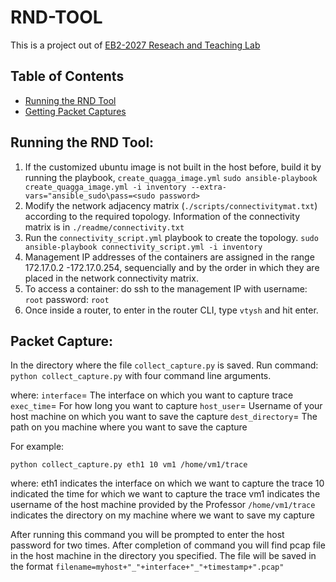 # RND-TOOL

This is a project out of [EB2-2027 Reseach and Teaching Lab](https://sites.google.com/a/ncsu.edu/summer15eb22027/)

## Table of Contents
* [Running the RND Tool](#running-the-rnd-tool)
* [Getting Packet Captures](#packet-capture)

## Running the RND Tool:
1. If the customized ubuntu image is not built in the host before, build it by running the playbook, `create_quagga_image.yml`
   `sudo ansible-playbook create_quagga_image.yml -i inventory --extra-vars="ansible_sudo\pass=<sudo password>`
2. Modify the network adjacency matrix (`./scripts/connectivitymat.txt`) according to the required topology. Information of the connectivity      matrix is in `./readme/connectivity.txt`
3. Run the `connectivity_script.yml` playbook to create the topology.
   `sudo ansible-playbook connectivity_script.yml -i inventory`
4. Management IP addresses of the containers are assigned in the range 172.17.0.2 -172.17.0.254, sequencially and by the order in which they are placed in the network connectivity matrix. 
5. To access a container: do ssh to the management IP with username: `root` password: `root`
6. Once inside a router, to enter in the router CLI, type `vtysh` and hit enter.


## Packet Capture:

In the directory where the file `collect_capture.py` is saved.
Run command:
`python collect_capture.py` with four command line arguments.

where:
`interface`= The interface on which you want to capture trace
`exec_time`= For how long you want to capture
`host_user`= Username of your host machine on which you want to save the capture
`dest_directory`= The path on you machine where you want to save the capture

For example:

`python collect_capture.py eth1 10 vm1 /home/vm1/trace`

where: 
  eth1 indicates the interface on which we want to capture the trace 
  10 indicated the time for which we want to capture the trace
  vm1 indicates the username of the host machine provided  by the Professor 
  `/home/vm1/trace` indicates the directory on my machine where we want to save my capture
  
  After running this command you will be prompted to enter the host password for two times.
  After completion of command you will find pcap file in the host machine in the directory you specified. 
  The file will be saved in the format 
  `filename=myhost+"_"+interface+"_"+timestamp+".pcap"`
